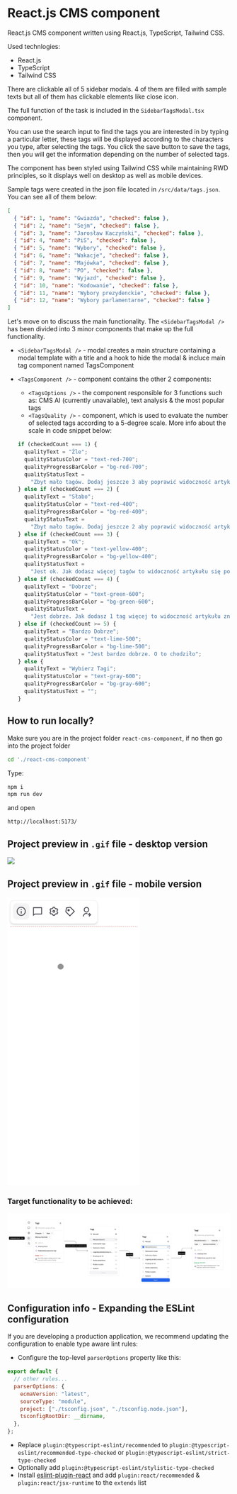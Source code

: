 # React.js CMS component

React.js CMS component written using React.js, TypeScript, Tailwind CSS.

Used technlogies:

- React.js
- TypeScript
- Tailwind CSS

There are clickable all of 5 sidebar modals. 4 of them are filled with sample texts but all of them has clickable elements like close icon.

The full function of the task is included in the `SidebarTagsModal.tsx` component.

You can use the search input to find the tags you are interested in by typing a particular letter, these tags will be displayed according to the characters you type, after selecting the tags. You click the save button to save the tags, then you will get the information depending on the number of selected tags.

The component has been styled using Tailwind CSS while maintaining RWD principles, so it displays well on desktop as well as mobile devices.

Sample tags were created in the json file located in `/src/data/tags.json`. You can see all of them below:

```json
[
  { "id": 1, "name": "Gwiazda", "checked": false },
  { "id": 2, "name": "Sejm", "checked": false },
  { "id": 3, "name": "Jarosław Kaczyński", "checked": false },
  { "id": 4, "name": "PiS", "checked": false },
  { "id": 5, "name": "Wybory", "checked": false },
  { "id": 6, "name": "Wakacje", "checked": false },
  { "id": 7, "name": "Majówka", "checked": false },
  { "id": 8, "name": "PO", "checked": false },
  { "id": 9, "name": "Wyjazd", "checked": false },
  { "id": 10, "name": "Kodowanie", "checked": false },
  { "id": 11, "name": "Wybory prezydenckie", "checked": false },
  { "id": 12, "name": "Wybory parlamentarne", "checked": false }
]
```

Let's move on to discuss the main functionality.
The `<SidebarTagsModal />` has been divided into 3 minor components that make up the full functionality.

- `<SidebarTagsModal />` - modal creates a main structure containing a modal template with a title and a hook to hide the modal & incluce main tag component named TagsComponent
- `<TagsComponent />` - component contains the other 2 components:

  - `<TagsOptions />` - the component responsible for 3 functions such as: CMS AI (currently unavailable), text analysis & the most popular tags
  - `<TagsQuality />` - component, which is used to evaluate the number of selected tags according to a 5-degree scale. More info about the scale in code snippet below:

  ```typescript
  if (checkedCount === 1) {
    qualityText = "Źle";
    qualityStatusColor = "text-red-700";
    qualityProgressBarColor = "bg-red-700";
    qualityStatusText =
      "Zbyt mało tagów. Dodaj jeszcze 3 aby poprawić widoczność artykułu";
  } else if (checkedCount === 2) {
    qualityText = "Słabo";
    qualityStatusColor = "text-red-400";
    qualityProgressBarColor = "bg-red-400";
    qualityStatusText =
      "Zbyt mało tagów. Dodaj jeszcze 2 aby poprawić widoczność artykułu";
  } else if (checkedCount === 3) {
    qualityText = "Ok";
    qualityStatusColor = "text-yellow-400";
    qualityProgressBarColor = "bg-yellow-400";
    qualityStatusText =
      "Jest ok. Jak dodasz więcej tagów to widoczność artykułu się poprawi";
  } else if (checkedCount === 4) {
    qualityText = "Dobrze";
    qualityStatusColor = "text-green-600";
    qualityProgressBarColor = "bg-green-600";
    qualityStatusText =
      "Jest dobrze. Jak dodasz 1 tag więcej to widoczność artykułu znacznie się poprawi";
  } else if (checkedCount >= 5) {
    qualityText = "Bardzo Dobrze";
    qualityStatusColor = "text-lime-500";
    qualityProgressBarColor = "bg-lime-500";
    qualityStatusText = "Jest bardzo dobrze. O to chodziło";
  } else {
    qualityText = "Wybierz Tagi";
    qualityStatusColor = "text-gray-600";
    qualityProgressBarColor = "bg-gray-600";
    qualityStatusText = "";
  }
  ```

## How to run locally?

Make sure you are in the project folder `react-cms-component`, if no then go into the project folder

```bash
cd './react-cms-component'
```

Type:

```bash
npm i
npm run dev
```

and open

```bash
http://localhost:5173/
```

## Project preview in `.gif` file - desktop version

<img src="./src/assets/gif/tags-component-desktop.gif">

## Project preview in `.gif` file - mobile version

<img src="./src/assets/gif/tags-component-mobile.gif" width="300">

### Target functionality to be achieved:

![screenshot](./src/assets/screenshots/component.jpg)

## Configuration info - Expanding the ESLint configuration

If you are developing a production application, we recommend updating the configuration to enable type aware lint rules:

- Configure the top-level `parserOptions` property like this:

```js
export default {
  // other rules...
  parserOptions: {
    ecmaVersion: "latest",
    sourceType: "module",
    project: ["./tsconfig.json", "./tsconfig.node.json"],
    tsconfigRootDir: __dirname,
  },
};
```

- Replace `plugin:@typescript-eslint/recommended` to `plugin:@typescript-eslint/recommended-type-checked` or `plugin:@typescript-eslint/strict-type-checked`
- Optionally add `plugin:@typescript-eslint/stylistic-type-checked`
- Install [eslint-plugin-react](https://github.com/jsx-eslint/eslint-plugin-react) and add `plugin:react/recommended` & `plugin:react/jsx-runtime` to the `extends` list
